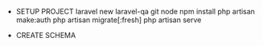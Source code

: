 - SETUP PROJECT
laravel new laravel-qa
git
node
npm install
php artisan make:auth
php artisan migrate[:fresh]
php artisan serve

- CREATE SCHEMA